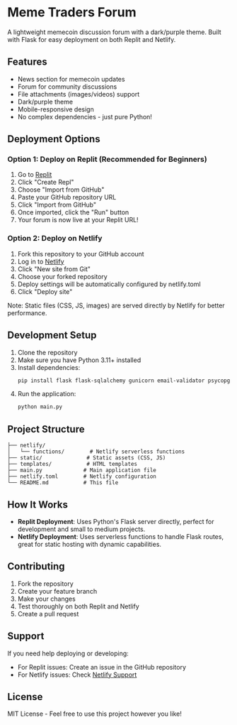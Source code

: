 # Meme Traders Forum

A lightweight memecoin discussion forum with a dark/purple theme. Built with Flask for easy deployment on both Replit and Netlify.

## Features
- News section for memecoin updates
- Forum for community discussions
- File attachments (images/videos) support
- Dark/purple theme
- Mobile-responsive design
- No complex dependencies - just pure Python!

## Deployment Options

### Option 1: Deploy on Replit (Recommended for Beginners)
1. Go to [Replit](https://replit.com)
2. Click "Create Repl"
3. Choose "Import from GitHub"
4. Paste your GitHub repository URL
5. Click "Import from GitHub"
6. Once imported, click the "Run" button
7. Your forum is now live at your Replit URL!

### Option 2: Deploy on Netlify
1. Fork this repository to your GitHub account
2. Log in to [Netlify](https://netlify.com)
3. Click "New site from Git"
4. Choose your forked repository
5. Deploy settings will be automatically configured by netlify.toml
6. Click "Deploy site"

Note: Static files (CSS, JS, images) are served directly by Netlify for better performance.

## Development Setup
1. Clone the repository
2. Make sure you have Python 3.11+ installed
3. Install dependencies:
   ```bash
   pip install flask flask-sqlalchemy gunicorn email-validator psycopg2-binary
   ```
4. Run the application:
   ```bash
   python main.py
   ```

## Project Structure
```
├── netlify/
│   └── functions/        # Netlify serverless functions
├── static/              # Static assets (CSS, JS)
├── templates/           # HTML templates
├── main.py             # Main application file
├── netlify.toml        # Netlify configuration
└── README.md           # This file
```

## How It Works
- **Replit Deployment**: Uses Python's Flask server directly, perfect for development and small to medium projects.
- **Netlify Deployment**: Uses serverless functions to handle Flask routes, great for static hosting with dynamic capabilities.

## Contributing
1. Fork the repository
2. Create your feature branch
3. Make your changes
4. Test thoroughly on both Replit and Netlify
5. Create a pull request

## Support
If you need help deploying or developing:
- For Replit issues: Create an issue in the GitHub repository
- For Netlify issues: Check [Netlify Support](https://docs.netlify.com/)

## License
MIT License - Feel free to use this project however you like!